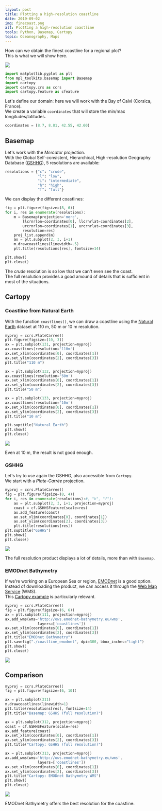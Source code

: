 ```yaml
---
layout: post
title: Plotting a high-resolution coastline
date: 2019-09-02
img: finecoast.png
alt: Plotting a high-resolution coastline
tools: Python, Basemap, Cartopy
topic: Oceanography, Maps
---
```



How can we obtain the finest coastline for a regional plot?      
This is what we will show here.

<img src="{{ site.url }}/figures/blog/{{ page.img }}" class="img-responsive">


```python
import matplotlib.pyplot as plt
from mpl_toolkits.basemap import Basemap
import cartopy
import cartopy.crs as ccrs
import cartopy.feature as cfeature
```

Let's define our domain: here we will work with the Bay of Calvi (Corsica, France).     
We create a variable `coordinates` that will store the min/max longitudes/latitudes.


```python
coordinates = (8.7, 8.81, 42.55, 42.60)
```

## Basemap
Let's work with the *Mercator* projection.      
With the Global Self-consistent, Hierarchical, High-resolution Geography Database ([GSHHG](https://www.soest.hawaii.edu/pwessel/gshhg/)), 5 resolutions are available:


```python
resolutions = {"c": "crude",
               "l": "low",
               "i": "intermediate",
               "h": "high",
               "f": "full"}
```

We can display the different coastlines:


```python
fig = plt.figure(figsize=(8, 6))
for i, res in enumerate(resolutions):
    m = Basemap(projection='merc',
        llcrnrlon=coordinates[0], llcrnrlat=coordinates[2],
        urcrnrlon=coordinates[1], urcrnrlat=coordinates[3],
        resolution=res)
    proj_list.append(m)
    ax = plt.subplot(2, 3, i+1)
    m.drawcoastlines(linewidth=.5)
    plt.title(resolutions[res], fontsize=14)

plt.show()
plt.close()
```

The *crude* resolution is so low that we can't even see the coast.      
The full resolution provides a good amound of details that is sufficient in most of the situations.

## Cartopy
### Coastline from Natural Earth
With the function `coastlines()`, we can draw a coastline using the [Natural Earth](https://www.naturalearthdata.com/) dataset at 110 m, 50 m or 10 m resolution.


```python
myproj = ccrs.PlateCarree()
plt.figure(figsize=(10, 3))
ax = plt.subplot(131, projection=myproj)
ax.coastlines(resolution='110m')
ax.set_xlim(coordinates[0], coordinates[1])
ax.set_ylim(coordinates[2], coordinates[3])
plt.title("110 m")

ax = plt.subplot(132, projection=myproj)
ax.coastlines(resolution='50m')
ax.set_xlim(coordinates[0], coordinates[1])
ax.set_ylim(coordinates[2], coordinates[3])
plt.title("50 m")

ax = plt.subplot(133, projection=myproj)
ax.coastlines(resolution='10m')
ax.set_xlim(coordinates[0], coordinates[1])
ax.set_ylim(coordinates[2], coordinates[3])
plt.title("10 m")

plt.suptitle("Natural Earth")
plt.show()
plt.close()
```

<img src="{{ site.url }}/figures/blog/fine-coast/output_10_0.png" class="img-responsive">

Even at 10 m, the result is not good enough.   

### GSHHG
Let's try to use again the GSHHG, also accessible from `Cartopy`.      
We start with a *Plate-Carrée* projection.


```python
myproj = ccrs.PlateCarree()
fig = plt.figure(figsize=(8, 4))
for i, res in enumerate(resolutions):#, "h", "f"):
    ax = plt.subplot(2, 3, i+1, projection=myproj)
    coast = cf.GSHHSFeature(scale=res)
    ax.add_feature(coast)
    ax.set_xlim(coordinates[0], coordinates[1])
    ax.set_ylim(coordinates[2], coordinates[3])
    plt.title(resolutions[res])
plt.suptitle("GSHHS")
plt.show()
plt.close()
```

<img src="{{ site.url }}/figures/blog/fine-coast/output_12_0.png" class="img-responsive">

The full resolution product displays a lot of details, more than with `Basemap`.

### EMODnet Bathymetry
If we're working on a European Sea or region, [EMODnet](https://www.emodnet-bathymetry.eu/) is a good option.      
Instead of downloading the product, we can access it through the [Web Map Service](http://ows.emodnet-bathymetry.eu/wms) (WMS).       
This [Cartopy example](https://scitools.org.uk/cartopy/docs/v0.15/examples/wms.html) is particularly relevant.


```python
myproj = ccrs.PlateCarree()
fig = plt.figure(figsize=(6, 6))
ax = plt.subplot(111, projection=myproj)
ax.add_wms(wms='http://ows.emodnet-bathymetry.eu/wms',
               layers=['coastlines'])
ax.set_xlim(coordinates[0], coordinates[1])
ax.set_ylim(coordinates[2], coordinates[3])
plt.title("EMODnet Bathymetry")
plt.savefig("./coastline_emodnet", dpi=300, bbox_inches="tight")
plt.show()
plt.close()
```

<img src="{{ site.url }}/figures/blog/fine-coast/output_14_0.png" class="img-responsive">


## Comparison


```python
myproj = ccrs.PlateCarree()
fig = plt.figure(figsize=(6, 10))

ax = plt.subplot(311)
m.drawcoastlines(linewidth=1)
plt.title(resolutions[res], fontsize=14)
plt.title("Basemap: GSHHS (full resolution)")

ax = plt.subplot(312, projection=myproj)
coast = cf.GSHHSFeature(scale=res)
ax.add_feature(coast)
ax.set_xlim(coordinates[0], coordinates[1])
ax.set_ylim(coordinates[2], coordinates[3])
plt.title("Cartopy: GSHHS (full resolution)")

ax = plt.subplot(313, projection=myproj)
ax.add_wms(wms='http://ows.emodnet-bathymetry.eu/wms',
               layers=['coastlines'])
ax.set_xlim(coordinates[0], coordinates[1])
ax.set_ylim(coordinates[2], coordinates[3])
plt.title("Cartopy: EMODnet Bathymetry WMS")
plt.show()
plt.close()
```

<img src="{{ site.url }}/figures/blog/fine-coast/output_16_0.png" class="img-responsive">

EMODnet Bathymetry offers the best resolution for the coastline.
